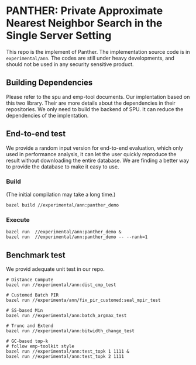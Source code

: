 # PANTHER: Private Approximate Nearest Neighbor Search in the Single Server Setting

This repo is the implement of Panther. The implementation source code is in `experimental/ann`. The codes are still under heavy developments, and should not be used in any security sensitive product.

## Building Dependencies
Please refer to the spu and emp-tool documents. Our implentation based on this two library. Their are more details about the dependencies in their repositories. 
We only need to build the backend of SPU. It can reduce the dependencies of the implentation. 


## End-to-end test
We provide a random input version for end-to-end evaluation, which only used in performance analysis, it can let the user quickly reproduce the result without downloading the entire database.  We are finding a better way to provide the database to make it easy to use. 


### Build

(The initial compilation may take a long time.)
```
bazel build //experimental/ann:panther_demo
```
### Execute 
```
bazel run  //experimental/ann:panther_demo & 
bazel run  //experimental/ann:panther_demo -- --rank=1 
```

## Benchmark test
We provid adequate unit test in our repo.
```
# Distance Compute
bazel run //experimental/ann:dist_cmp_test
```


```
# Customed Batch PIR
bazel run //experimenta/ann/fix_pir_customed:seal_mpir_test
```

```
# SS-based Min
bazel run //experimental/ann:batch_argmax_test

# Trunc and Extend
bazel run //experimental/ann:bitwidth_change_test
``` 
```
# GC-based top-k
# follow emp-toolkit style
bazel run //experimental/ann:test_topk 1 1111 &
bazel run //experimental/ann:test_topk 2 1111
```
